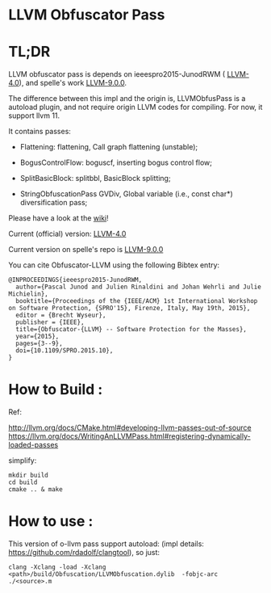 LLVM Obfuscator Pass
===========

# TL;DR

LLVM obfuscator pass is depends on ieeespro2015-JunodRWM ( [LLVM-4.0](https://github.com/obfuscator-llvm/obfuscator/tree/llvm-4.0)), and spelle's work [LLVM-9.0.0](https://github.com/spelle/obfuscator/tree/llvm-9.0.0).

The difference between this impl and the origin is, LLVMObfusPass is a autoload plugin, and not require origin LLVM codes for compiling. For now, it support llvm 11.


It contains passes:

* Flattening: flattening, Call graph flattening (unstable);

* BogusControlFlow: boguscf, inserting bogus control flow;

* SplitBasicBlock: splitbbl, BasicBlock splitting;

* StringObfuscationPass GVDiv, Global variable (i.e., const char*) diversification pass;


Please have a look at the [wiki](https://github.com/obfuscator-llvm/obfuscator/wiki)!

Current (official) version: [LLVM-4.0](https://github.com/obfuscator-llvm/obfuscator/tree/llvm-4.0)

Current version on spelle's repo is [LLVM-9.0.0](https://github.com/spelle/obfuscator/tree/llvm-9.0.0)

You can cite Obfuscator-LLVM using the following Bibtex entry:



```
@INPROCEEDINGS{ieeespro2015-JunodRWM,
  author={Pascal Junod and Julien Rinaldini and Johan Wehrli and Julie Michielin},
  booktitle={Proceedings of the {IEEE/ACM} 1st International Workshop on Software Protection, {SPRO'15}, Firenze, Italy, May 19th, 2015},
  editor = {Brecht Wyseur},
  publisher = {IEEE},
  title={Obfuscator-{LLVM} -- Software Protection for the Masses},
  year={2015},
  pages={3--9},
  doi={10.1109/SPRO.2015.10},
}
```

# How to Build :

Ref:

http://llvm.org/docs/CMake.html#developing-llvm-passes-out-of-source
https://llvm.org/docs/WritingAnLLVMPass.html#registering-dynamically-loaded-passes

simplify:

```
mkdir build
cd build
cmake .. & make
```

# How to use :

This version of o-llvm pass support autoload: (impl details: https://github.com/rdadolf/clangtool), so just:

```
clang -Xclang -load -Xclang <path>/build/Obfuscation/LLVMObfuscation.dylib  -fobjc-arc ./<source>.m
```
